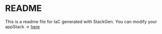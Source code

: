 # README
This is a readme file for IaC generated with StackGen.
You can modify your appStack -> [here](http://main.dev.stackgen.com/appstacks/070d5632-8a83-4fe0-8d9f-e66062b814bb)
